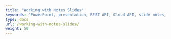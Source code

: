```yaml
---
title: "Working with Notes Slides"
keywords: "PowerPoint, presentation, REST API, Cloud API, slide notes, speaker notes"
type: docs
url: /working-with-notes-slides/
weight: 50
---
```

